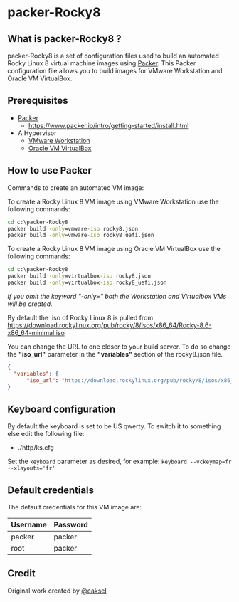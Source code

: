 # packer-Rocky8

## What is packer-Rocky8 ?

packer-Rocky8 is a set of configuration files used to build an automated Rocky Linux 8 virtual machine images using [Packer](https://www.packer.io/).
This Packer configuration file allows you to build images for VMware Workstation and Oracle VM VirtualBox.

## Prerequisites

- [Packer](https://www.packer.io/downloads.html)
  - <https://www.packer.io/intro/getting-started/install.html>
- A Hypervisor
  - [VMware Workstation](https://www.vmware.com/products/workstation-pro.html)
  - [Oracle VM VirtualBox](https://www.virtualbox.org/)

## How to use Packer

Commands to create an automated VM image:

To create a Rocky Linux 8 VM image using VMware Workstation use the following commands:

```cmd
cd c:\packer-Rocky8
packer build -only=vmware-iso rocky8.json
packer build -only=vmware-iso rocky8_uefi.json
```

To create a Rocky Linux 8 VM image using Oracle VM VirtualBox use the following commands:

```cmd
cd c:\packer-Rocky8
packer build -only=virtualbox-iso rocky8.json
packer build -only=virtualbox-iso rocky8_uefi.json
```

*If you omit the keyword "-only=" both the Workstation and Virtualbox VMs will be created.*

By default the .iso of Rocky Linux 8 is pulled from <https://download.rockylinux.org/pub/rocky/8/isos/x86_64/Rocky-8.6-x86_64-minimal.iso>

You can change the URL to one closer to your build server. To do so change the **"iso_url"** parameter in the **"variables"** section of the rocky8.json file.

```json
{
  "variables": {
      "iso_url": "https://download.rockylinux.org/pub/rocky/8/isos/x86_64/Rocky-8.6-x86_64-minimal.iso"
}
```

## Keyboard configuration

By default the keyboard is set to be US qwerty.
To switch it to something else edit the following file:

- ./http/ks.cfg

Set the `keyboard` parameter as desired, for example: `keyboard --vckeymap=fr --xlayouts='fr'`

## Default credentials

The default credentials for this VM image are:

|Username|Password|
|--------|--------|
|packer|packer|
|root|packer|

## Credit

Original work created by [@eaksel](https://github.com/eaksel)